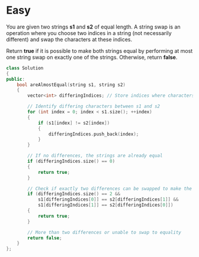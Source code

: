# Easy

You are given two strings **s1** and **s2** of equal length. A string swap is an operation where you choose two indices in a string (not necessarily different) and swap the characters at these indices.

Return **true** if it is possible to make both strings equal by performing at most one string swap on exactly one of the strings. Otherwise, return **false**.

```cpp
class Solution
{
public:
    bool areAlmostEqual(string s1, string s2)
    {
        vector<int> differingIndices; // Store indices where characters differ

        // Identify differing characters between s1 and s2
        for (int index = 0; index < s1.size(); ++index)
        {
            if (s1[index] != s2[index])
            {
                differingIndices.push_back(index);
            }
        }

        // If no differences, the strings are already equal
        if (differingIndices.size() == 0)
        {
            return true;
        }

        // Check if exactly two differences can be swapped to make the strings equal
        if (differingIndices.size() == 2 &&
            s1[differingIndices[0]] == s2[differingIndices[1]] &&
            s1[differingIndices[1]] == s2[differingIndices[0]])
        {
            return true;
        }

        // More than two differences or unable to swap to equality
        return false;
    }
};
```
